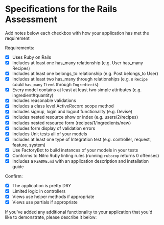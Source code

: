 # Specifications for the Rails Assessment

Add notes below each checkbox with how your application has met the requirement

Requirements:

- [x] Uses Ruby on Rails
- [x] Includes at least one has_many relationship (e.g. User has_many Recipes)
- [x] Includes at least one belongs_to relationship (e.g. Post belongs_to User)
- [x] Includes at least two has_many through relationships (e.g. a `Recipe` could `has_many` `Item`s through `Ingredient`s)
- [x] Every model contains at least at least two simple attributes (e.g. ingredient#quantity)
- [x] Includes reasonable validations
- [x] Includes a class level ActiveRecord scope method
- [x] Includes signup, login and logout functionality (e.g. Devise)
- [x] Includes nested resource show or index (e.g. users/2/recipes)
- [x] Includes nested resource form (recipes/1/ingredients/new)
- [x] Includes form display of validation errors
- [x] Includes Unit tests all of your models
- [x] Includes at least one type of Integration test (e.g. controller, request, feature, system)
- [x] Use FactoryBot to build instances of your models in your tests
- [x] Conforms to Nitro Ruby linting rules (running `rubocop` returns 0 offenses)
- [x] Includes a `README.md` with an application description and installation guide

Confirm:

- [x] The application is pretty DRY
- [x] Limited logic in controllers
- [x] Views use helper methods if appropriate
- [x] Views use partials if appropriate

If you've added any additional functionality to your application that you'd like to demonstrate, please describe it below:
